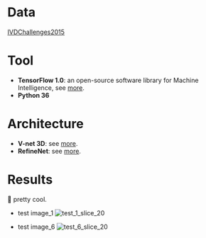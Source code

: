 # Data
[IVDChallenges2015](http://ijoint.istb.unibe.ch/challenge/index.html)


# Tool
+ **TensorFlow 1.0**: an open-source software library for Machine Intelligence, see [more](https://www.tensorflow.org/).
+ **Python 36**


# Architecture
+ **V-net 3D**: see [more](https://arxiv.org/abs/1606.04797).
+ **RefineNet**: see [more](https://arxiv.org/abs/1611.06612).

# Results
:new_moon_with_face: pretty cool.
+ test image_1
![test_1_slice_20](01_20.png)

+ test image_6 
![test_6_slice_20](06_20.png)
